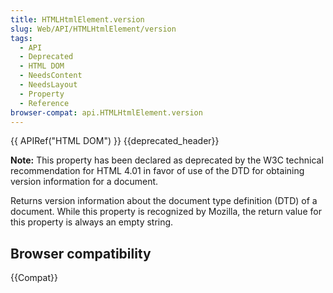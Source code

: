 ```yaml
---
title: HTMLHtmlElement.version
slug: Web/API/HTMLHtmlElement/version
tags:
  - API
  - Deprecated
  - HTML DOM
  - NeedsContent
  - NeedsLayout
  - Property
  - Reference
browser-compat: api.HTMLHtmlElement.version
---
```

<div>{{ APIRef("HTML DOM") }} {{deprecated_header}}</div>

<div class="notecard note">
  <p><strong>Note:</strong> This property has been declared as deprecated by the W3C technical recommendation for HTML 4.01 in favor of use of the DTD for obtaining version information for a document.</p>
</div>

<p>Returns version information about the document type definition (DTD) of a document. While this property is recognized by Mozilla, the return value for this property is always an empty string.</p>

<h2 id="Browser_compatibility">Browser compatibility</h2>

<p>{{Compat}}</p>
